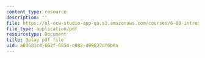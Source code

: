 ```yaml
---
content_type: resource
description: ''
file: https://ol-ocw-studio-app-qa.s3.amazonaws.com/courses/6-00-introduction-to-computer-science-and-programming-fall-2008/a80681c4662f6854c882d99837df6b8a_X6ilT3uUOBo.pdf
file_type: application/pdf
resourcetype: Document
title: 3play pdf file
uid: a80681c4-662f-6854-c882-d99837df6b8a
---
```

